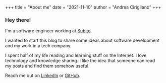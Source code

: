 +++
title = "About me"
date = "2021-11-10"
author = "Andrea Cirigliano"
+++

### Hey there!

I'm a software engineer working at [Subito](https://www.subito.it).

I wanted to start this blog to share some ideas about software development and my work in a tech company.

I spent half of my life reading and learning stuff on the Internet. I love technology and knowledge sharing. I like the idea that someone can read my posts and find them somehow useful.

Reach me out on [LinkedIn](https://www.linkedin.com/in/andreaciri/) or [GitHub](https://github.com/andreaciri).

